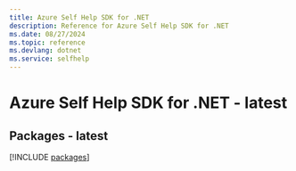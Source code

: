 ```yaml
---
title: Azure Self Help SDK for .NET
description: Reference for Azure Self Help SDK for .NET
ms.date: 08/27/2024
ms.topic: reference
ms.devlang: dotnet
ms.service: selfhelp
---
```

# Azure Self Help SDK for .NET - latest
## Packages - latest
[!INCLUDE [packages](self-help-index.md)]